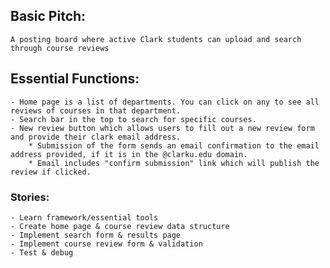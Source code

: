 ## Basic Pitch: ##

    A posting board where active Clark students can upload and search through course reviews

## Essential Functions: ##
    - Home page is a list of departments. You can click on any to see all reviews of courses in that department.
    - Search bar in the top to search for specific courses.
    - New review button which allows users to fill out a new review form and provide their clark email address.
        * Submission of the form sends an email confirmation to the email address provided, if it is in the @clarku.edu domain.
        * Email includes "confirm submission" link which will publish the review if clicked.

### Stories: ###
	- Learn framework/essential tools
	- Create home page & course review data structure
    - Implement search form & results page
	- Implement course review form & validation
    - Test & debug
   

